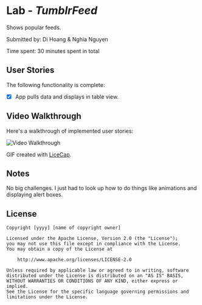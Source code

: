 # Lab - *TumblrFeed*

Shows popular feeds.

Submitted by: Di Hoang & Nghia Nguyen

Time spent: 30 minutes spent in total

## User Stories

The following functionality is complete:

* [x] App pulls data and displays in table view.

## Video Walkthrough 

Here's a walkthrough of implemented user stories:

<img src='http://imgur.com/a/tMWGF' title='Video Walkthrough' width='' alt='Video Walkthrough' />

GIF created with [LiceCap](http://www.cockos.com/licecap/).

## Notes

No big challenges. I just had to look up how to do things like animations and displaying alert boxes.

## License

    Copyright [yyyy] [name of copyright owner]

    Licensed under the Apache License, Version 2.0 (the "License");
    you may not use this file except in compliance with the License.
    You may obtain a copy of the License at

        http://www.apache.org/licenses/LICENSE-2.0

    Unless required by applicable law or agreed to in writing, software
    distributed under the License is distributed on an "AS IS" BASIS,
    WITHOUT WARRANTIES OR CONDITIONS OF ANY KIND, either express or implied.
    See the License for the specific language governing permissions and
    limitations under the License.


